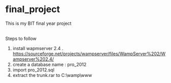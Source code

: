# final_project
This is my BIT final year project <br><br>

Steps to follow <br>
1. install wapmserver 2.4 . https://sourceforge.net/projects/wampserver/files/WampServer%202/Wampserver%202.4/ <br>
2. create a database name : pro_2012 <br>
3. import pro_2012.sql <br>
4. extract the trunk.rar to C:\wamp\www
